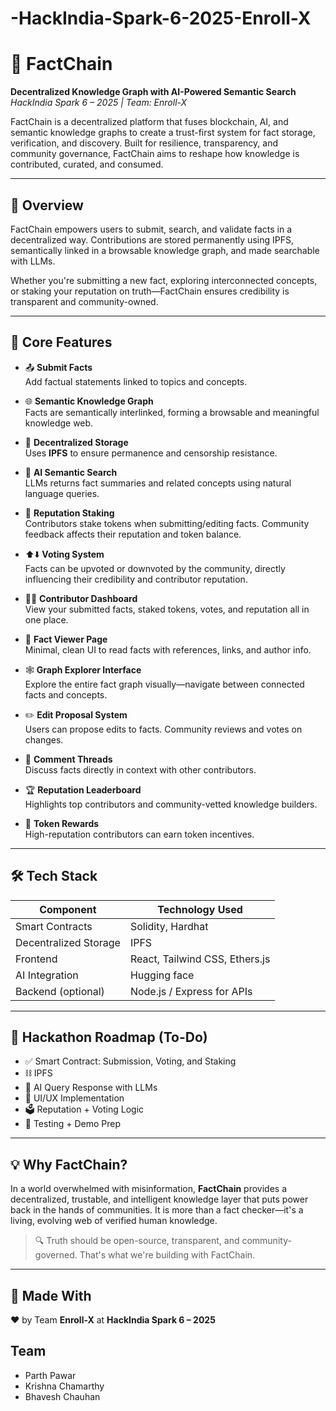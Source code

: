 # -HackIndia-Spark-6-2025-Enroll-X
# 🔗 FactChain  
**Decentralized Knowledge Graph with AI-Powered Semantic Search**  
_HackIndia Spark 6 – 2025 | Team: Enroll-X_

FactChain is a decentralized platform that fuses blockchain, AI, and semantic knowledge graphs to create a trust-first system for fact storage, verification, and discovery. Built for resilience, transparency, and community governance, FactChain aims to reshape how knowledge is contributed, curated, and consumed.

---

## 🚀 Overview

FactChain empowers users to submit, search, and validate facts in a decentralized way. Contributions are stored permanently using IPFS, semantically linked in a browsable knowledge graph, and made searchable with LLMs.

Whether you're submitting a new fact, exploring interconnected concepts, or staking your reputation on truth—FactChain ensures credibility is transparent and community-owned.

---

## 🧩 Core Features

- 📤 **Submit Facts**  
  Add factual statements linked to topics and concepts.

- 🌐 **Semantic Knowledge Graph**  
  Facts are semantically interlinked, forming a browsable and meaningful knowledge web.

- 🔐 **Decentralized Storage**  
  Uses **IPFS** to ensure permanence and censorship resistance.

- 🧠 **AI Semantic Search**  
  LLMs returns fact summaries and related concepts using natural language queries.

- 🎯 **Reputation Staking**  
  Contributors stake tokens when submitting/editing facts. Community feedback affects their reputation and token balance.

- ⬆️⬇️ **Voting System**  
  Facts can be upvoted or downvoted by the community, directly influencing their credibility and contributor reputation.

- 🧑‍💻 **Contributor Dashboard**  
  View your submitted facts, staked tokens, votes, and reputation all in one place.

- 📖 **Fact Viewer Page**  
  Minimal, clean UI to read facts with references, links, and author info.

- 🕸️ **Graph Explorer Interface**  
  Explore the entire fact graph visually—navigate between connected facts and concepts.

- ✏️ **Edit Proposal System**  
  Users can propose edits to facts. Community reviews and votes on changes.

- 💬 **Comment Threads**  
  Discuss facts directly in context with other contributors.

- 🏆 **Reputation Leaderboard**  
  Highlights top contributors and community-vetted knowledge builders.

- 🎁 **Token Rewards**  
  High-reputation contributors can earn token incentives.

---

## 🛠️ Tech Stack

| Component      | Technology Used                              |
|----------------|-----------------------------------------------|
| Smart Contracts | Solidity, Hardhat                           |
| Decentralized Storage |  IPFS                        |
| Frontend        | React, Tailwind CSS, Ethers.js     |
| AI Integration  | Hugging face |
| Backend (optional) | Node.js / Express for APIs  |

---

## 📍 Hackathon Roadmap (To-Do)

- ✅ Smart Contract: Submission, Voting, and Staking
- ⛓️ IPFS 
- 🔄 AI Query Response with LLMs
- 🎨 UI/UX Implementation
- 🗳️ Reputation +  Voting Logic
- 🧪 Testing + Demo Prep

---

## 💡 Why FactChain?

In a world overwhelmed with misinformation, **FactChain** provides a decentralized, trustable, and intelligent knowledge layer that puts power back in the hands of communities. It is more than a fact checker—it's a living, evolving web of verified human knowledge.

> 🔍 Truth should be open-source, transparent, and community-governed. That's what we're building with FactChain.

---

## 🧠 Made With

❤️ by Team **Enroll-X** at **HackIndia Spark 6 – 2025**

## Team
- Parth Pawar
- Krishna Chamarthy
- Bhavesh Chauhan
